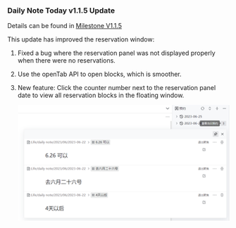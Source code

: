 ### Daily Note Today v1.1.5 Update

Details can be found in [Milestone V1.1.5](https://github.com/frostime/siyuan-dailynote-today/milestone/16)

This update has improved the reservation window:

1. Fixed a bug where the reservation panel was not displayed properly when there were no reservations.
2. Use the openTab API to open blocks, which is smoother.
3. New feature: Click the counter number next to the reservation panel date to view all reservation blocks in the floating window.

    ![](asset/ShowDateResv.png)
